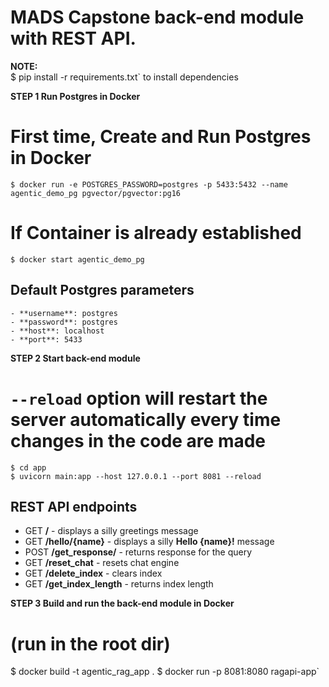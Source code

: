 # MADS Capstone back-end module with REST API.

**NOTE:**  
    $ pip install -r requirements.txt` to install dependencies  

**STEP 1 Run Postgres in Docker**
# First time, Create and Run Postgres in Docker
    $ docker run -e POSTGRES_PASSWORD=postgres -p 5433:5432 --name agentic_demo_pg pgvector/pgvector:pg16
# If Container is already established
    $ docker start agentic_demo_pg

## Default Postgres parameters
    - **username**: postgres
    - **password**: postgres
    - **host**: localhost
    - **port**: 5433

**STEP 2 Start back-end module**
# `--reload` option will restart the server automatically every time changes in the code are made
    $ cd app  
    $ uvicorn main:app --host 127.0.0.1 --port 8081 --reload

## REST API endpoints

- GET **/** - displays a silly greetings message
- GET **/hello/{name}** - displays a silly **Hello {name}!** message
- POST **/get_response/** - returns response for the query 
- GET **/reset_chat** - resets chat engine
- GET **/delete_index** - clears index
- GET **/get_index_length** - returns index length

**STEP 3 Build and run the back-end module in Docker**
# (run in the root dir)
$ docker build -t agentic_rag_app .
$ docker run -p 8081:8080 ragapi-app`


